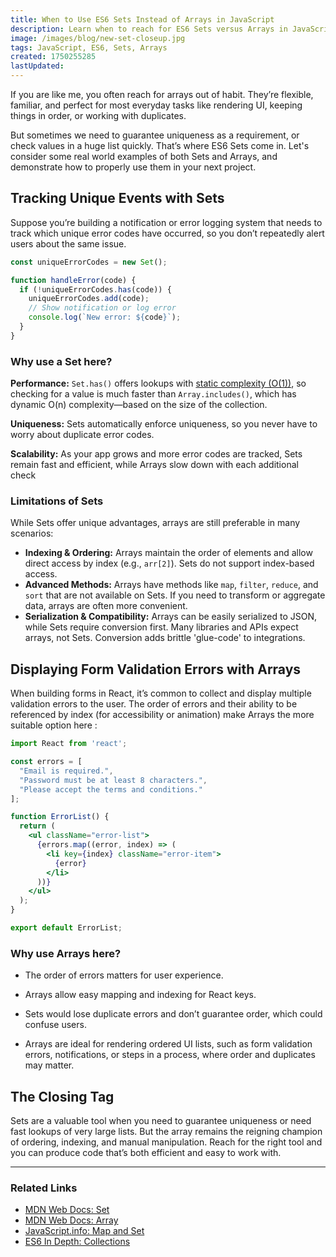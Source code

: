 ```yaml
---
title: When to Use ES6 Sets Instead of Arrays in JavaScript
description: Learn when to reach for ES6 Sets versus Arrays in JavaScript, with practical scenarios demonstrating where each shines.
image: /images/blog/new-set-closeup.jpg
tags: JavaScript, ES6, Sets, Arrays
created: 1750255285
lastUpdated: 
---
```


If you are like me, you often reach for arrays out of habit. They’re flexible, familiar, and perfect for most everyday tasks like rendering UI, keeping things in order, or working with duplicates. 

But sometimes we need to guarantee uniqueness as a requirement, or check values in a huge list quickly. That’s where ES6 Sets come in. Let's consider some real world examples of both Sets and Arrays, and demonstrate how to properly use them in your next project.

## Tracking Unique Events with Sets

Suppose you’re building a notification or error logging system that needs to track which unique error codes have occurred, so you don’t repeatedly alert users about the same issue.

```js
const uniqueErrorCodes = new Set();

function handleError(code) {
  if (!uniqueErrorCodes.has(code)) {
    uniqueErrorCodes.add(code);
    // Show notification or log error
    console.log(`New error: ${code}`);
  }
}
```
### Why use a Set here?

**Performance:** `Set.has()` offers lookups with [static complexity (O(1))](https://medium.com/analytics-vidhya/big-o-notation-time-complexity-in-javascript-f97f356de2c4), so checking for a value is much faster than `Array.includes()`, which has dynamic O(n) complexity—based on the size of the collection.

**Uniqueness:** Sets automatically enforce uniqueness, so you never have to worry about duplicate error codes.

**Scalability:** As your app grows and more error codes are tracked, Sets remain fast and efficient, while Arrays slow down with each additional check

### Limitations of Sets

While Sets offer unique advantages, arrays are still preferable in many scenarios:

- **Indexing & Ordering:** Arrays maintain the order of elements and allow direct access by index (e.g., `arr[2]`). Sets do not support index-based access.
- **Advanced Methods:** Arrays have methods like `map`, `filter`, `reduce`, and `sort` that are not available on Sets. If you need to transform or aggregate data, arrays are often more convenient.
- **Serialization & Compatibility:** Arrays can be easily serialized to JSON, while Sets require conversion first. Many libraries and APIs expect arrays, not Sets. Conversion adds brittle 'glue-code' to integrations.


## Displaying Form Validation Errors with Arrays

When building forms in React, it’s common to collect and display multiple validation errors to the user. The order of errors and their ability to be referenced by index (for accessibility or animation) make Arrays the more suitable option here : 

```jsx
import React from 'react';

const errors = [
  "Email is required.",
  "Password must be at least 8 characters.",
  "Please accept the terms and conditions."
];

function ErrorList() {
  return (
    <ul className="error-list">
      {errors.map((error, index) => (
        <li key={index} className="error-item">
          {error}
        </li>
      ))}
    </ul>
  );
}

export default ErrorList;
```
### Why use Arrays here?

* The order of errors matters for user experience.

* Arrays allow easy mapping and indexing for React keys.

* Sets would lose duplicate errors and don’t guarantee order, which could confuse users.

* Arrays are ideal for rendering ordered UI lists, such as form validation errors, notifications, or steps in a process, where order and duplicates may matter.

## The Closing Tag

Sets are a valuable tool when you need to guarantee uniqueness or need fast lookups of very large lists. But the array remains the reigning champion of ordering, indexing, and manual manipulation. Reach for the right tool and you can produce code that’s both efficient and easy to work with.

---

### Related Links

- [MDN Web Docs: Set](https://developer.mozilla.org/en-US/docs/Web/JavaScript/Reference/Global_Objects/Set)
- [MDN Web Docs: Array](https://developer.mozilla.org/en-US/docs/Web/JavaScript/Reference/Global_Objects/Array)
- [JavaScript.info: Map and Set](https://javascript.info/map-set)
- [ES6 In Depth: Collections](https://hacks.mozilla.org/2015/06/es6-in-depth-collections/)
